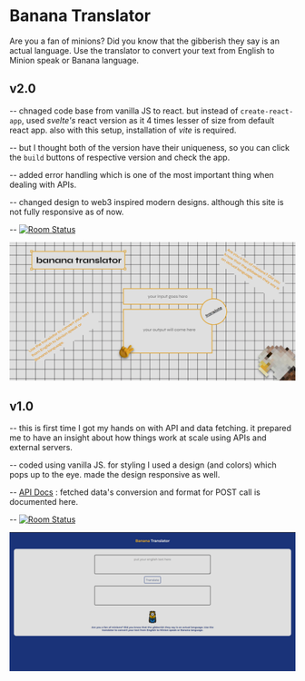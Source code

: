 # Banana Translator
Are you a fan of minions? Did you know that the gibberish they say is an actual language. Use the translator to convert your text from English to Minion speak or Banana language.

## v2.0
-- chnaged code base from vanilla JS to react. but instead of `create-react-app`, used _svelte's_ react version as it 4 times lesser of size from default react app. also with this setup, installation of _vite_ is required.

-- but I thought both of the version have their uniqueness, so you can click the `build` buttons of respective version and check the app.

-- added error handling which is one of the most important thing when dealing with APIs.

-- changed design to web3 inspired modern designs. although this site is not fully responsive as of now.

-- [![Room
Status](https://travis-ci.org/jswanner/markdown-buttons.svg?branch=master)](https://minionyou.vercel.app/)

![v2.0](/images/v2.0.png)

## v1.0
-- this is first time I got my hands on with API and data fetching. it prepared me to have an insight about how things work at scale using APIs and external servers.

-- coded using vanilla JS. for styling I used a design (and colors) which pops up to the eye. made the design responsive as well.

-- [API Docs](https://funtranslations.com/api/minion) : fetched data's conversion and format for POST call is documented here.

-- [![Room
Status](https://travis-ci.org/jswanner/markdown-buttons.svg?branch=master)](https://minionme.netlify.app/)

![v1.0](/images/v1.0.png)
